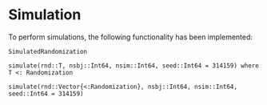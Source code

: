 # Simulation

To perform simulations, the following functionality has been implemented:

```@docs
SimulatedRandomization
```

```@docs
simulate(rnd::T, nsbj::Int64, nsim::Int64, seed::Int64 = 314159) where T <: Randomization
```

```@docs
simulate(rnd::Vector{<:Randomization}, nsbj::Int64, nsim::Int64, seed::Int64 = 314159)
```